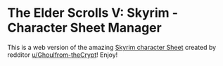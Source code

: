 # The Elder Scrolls V: Skyrim - Character Sheet Manager

This is a web version of the amazing [Skyrim character Sheet](https://www.reddit.com/r/skyrim/comments/ol6n8n/hey_guys_and_gals_i_made_my_own_character/?utm_medium=android_app&utm_source=share) created by redditor [u/Ghoulfrom-theCrypt](https://www.reddit.com/user/Ghoulfrom-theCrypt/)! Enjoy!